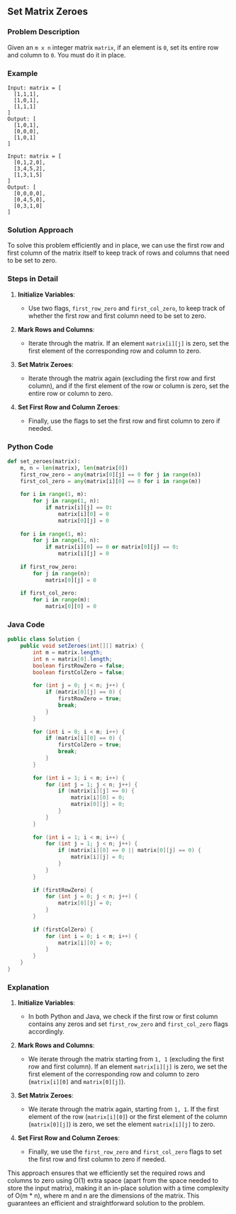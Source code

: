 ## Set Matrix Zeroes

### Problem Description
Given an `m x n` integer matrix `matrix`, if an element is `0`, set its entire row and column to `0`. You must do it in place.

### Example
```
Input: matrix = [
  [1,1,1],
  [1,0,1],
  [1,1,1]
]
Output: [
  [1,0,1],
  [0,0,0],
  [1,0,1]
]
```
```
Input: matrix = [
  [0,1,2,0],
  [3,4,5,2],
  [1,3,1,5]
]
Output: [
  [0,0,0,0],
  [0,4,5,0],
  [0,3,1,0]
]
```

### Solution Approach
To solve this problem efficiently and in place, we can use the first row and first column of the matrix itself to keep track of rows and columns that need to be set to zero. 

### Steps in Detail

1. **Initialize Variables**:
   - Use two flags, `first_row_zero` and `first_col_zero`, to keep track of whether the first row and first column need to be set to zero.

2. **Mark Rows and Columns**:
   - Iterate through the matrix. If an element `matrix[i][j]` is zero, set the first element of the corresponding row and column to zero.

3. **Set Matrix Zeroes**:
   - Iterate through the matrix again (excluding the first row and first column), and if the first element of the row or column is zero, set the entire row or column to zero.

4. **Set First Row and Column Zeroes**:
   - Finally, use the flags to set the first row and first column to zero if needed.

### Python Code
```python
def set_zeroes(matrix):
    m, n = len(matrix), len(matrix[0])
    first_row_zero = any(matrix[0][j] == 0 for j in range(n))
    first_col_zero = any(matrix[i][0] == 0 for i in range(m))
    
    for i in range(1, m):
        for j in range(1, n):
            if matrix[i][j] == 0:
                matrix[i][0] = 0
                matrix[0][j] = 0
    
    for i in range(1, m):
        for j in range(1, n):
            if matrix[i][0] == 0 or matrix[0][j] == 0:
                matrix[i][j] = 0
    
    if first_row_zero:
        for j in range(n):
            matrix[0][j] = 0
    
    if first_col_zero:
        for i in range(m):
            matrix[0][0] = 0
```

### Java Code
```java
public class Solution {
    public void setZeroes(int[][] matrix) {
        int m = matrix.length;
        int n = matrix[0].length;
        boolean firstRowZero = false;
        boolean firstColZero = false;
        
        for (int j = 0; j < n; j++) {
            if (matrix[0][j] == 0) {
                firstRowZero = true;
                break;
            }
        }
        
        for (int i = 0; i < m; i++) {
            if (matrix[i][0] == 0) {
                firstColZero = true;
                break;
            }
        }
        
        for (int i = 1; i < m; i++) {
            for (int j = 1; j < n; j++) {
                if (matrix[i][j] == 0) {
                    matrix[i][0] = 0;
                    matrix[0][j] = 0;
                }
            }
        }
        
        for (int i = 1; i < m; i++) {
            for (int j = 1; j < n; j++) {
                if (matrix[i][0] == 0 || matrix[0][j] == 0) {
                    matrix[i][j] = 0;
                }
            }
        }
        
        if (firstRowZero) {
            for (int j = 0; j < n; j++) {
                matrix[0][j] = 0;
            }
        }
        
        if (firstColZero) {
            for (int i = 0; i < m; i++) {
                matrix[i][0] = 0;
            }
        }
    }
}
```

### Explanation

1. **Initialize Variables**:
   - In both Python and Java, we check if the first row or first column contains any zeros and set `first_row_zero` and `first_col_zero` flags accordingly.

2. **Mark Rows and Columns**:
   - We iterate through the matrix starting from `1, 1` (excluding the first row and first column). If an element `matrix[i][j]` is zero, we set the first element of the corresponding row and column to zero (`matrix[i][0]` and `matrix[0][j]`).

3. **Set Matrix Zeroes**:
   - We iterate through the matrix again, starting from `1, 1`. If the first element of the row (`matrix[i][0]`) or the first element of the column (`matrix[0][j]`) is zero, we set the element `matrix[i][j]` to zero.

4. **Set First Row and Column Zeroes**:
   - Finally, we use the `first_row_zero` and `first_col_zero` flags to set the first row and first column to zero if needed.

This approach ensures that we efficiently set the required rows and columns to zero using O(1) extra space (apart from the space needed to store the input matrix), making it an in-place solution with a time complexity of O(m * n), where m and n are the dimensions of the matrix. This guarantees an efficient and straightforward solution to the problem.